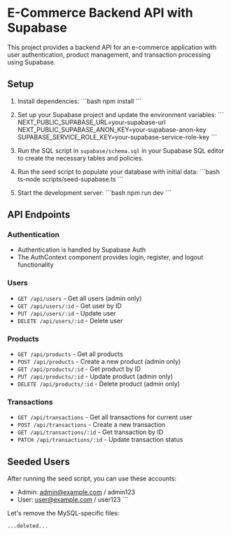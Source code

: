 # E-Commerce Backend API with Supabase

This project provides a backend API for an e-commerce application with user authentication, product management, and transaction processing using Supabase.

## Setup

1. Install dependencies:
   \`\`\`bash
   npm install
   \`\`\`

2. Set up your Supabase project and update the environment variables:
   \`\`\`
   NEXT_PUBLIC_SUPABASE_URL=your-supabase-url
   NEXT_PUBLIC_SUPABASE_ANON_KEY=your-supabase-anon-key
   SUPABASE_SERVICE_ROLE_KEY=your-supabase-service-role-key
   \`\`\`

3. Run the SQL script in `supabase/schema.sql` in your Supabase SQL editor to create the necessary tables and policies.

4. Run the seed script to populate your database with initial data:
   \`\`\`bash
   ts-node scripts/seed-supabase.ts
   \`\`\`

5. Start the development server:
   \`\`\`bash
   npm run dev
   \`\`\`

## API Endpoints

### Authentication
- Authentication is handled by Supabase Auth
- The AuthContext component provides login, register, and logout functionality

### Users
- `GET /api/users` - Get all users (admin only)
- `GET /api/users/:id` - Get user by ID
- `PUT /api/users/:id` - Update user
- `DELETE /api/users/:id` - Delete user

### Products
- `GET /api/products` - Get all products
- `POST /api/products` - Create a new product (admin only)
- `GET /api/products/:id` - Get product by ID
- `PUT /api/products/:id` - Update product (admin only)
- `DELETE /api/products/:id` - Delete product (admin only)

### Transactions
- `GET /api/transactions` - Get all transactions for current user
- `POST /api/transactions` - Create a new transaction
- `GET /api/transactions/:id` - Get transaction by ID
- `PATCH /api/transactions/:id` - Update transaction status

## Seeded Users

After running the seed script, you can use these accounts:

- Admin: admin@example.com / admin123
- User: user@example.com / user123
\`\`\`

Let's remove the MySQL-specific files:

```typescriptreact file="prisma/schema.prisma" isDeleted="true"
...deleted...
